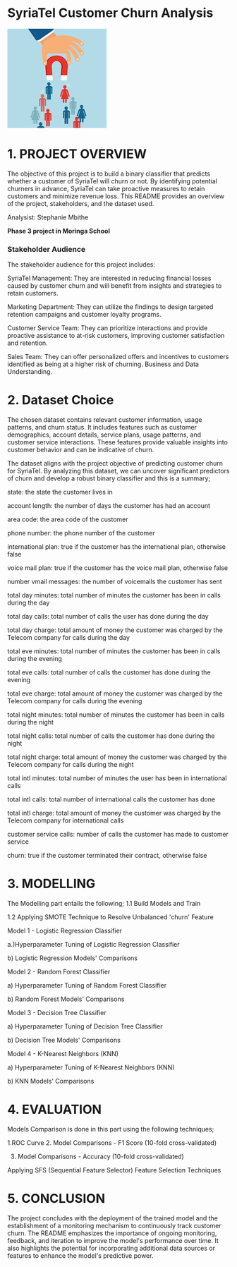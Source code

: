 # SyriaTel Customer Churn Analysis

![Alt text](./images.png)


# 1. PROJECT OVERVIEW

The objective of this project is to build a binary classifier that predicts whether a customer of SyriaTel will churn or not. By identifying potential churners in advance, SyriaTel can take proactive measures to retain customers and minimize revenue loss. This README provides an overview of the project, stakeholders, and the dataset used.

Analysist: Stephanie Mbithe

**Phase 3 project in Moringa School**

### Stakeholder Audience
The stakeholder audience for this project includes:

SyriaTel Management: They are interested in reducing financial losses caused by customer churn and will benefit from insights and strategies to retain customers.

Marketing Department: They can utilize the findings to design targeted retention campaigns and customer loyalty programs.

Customer Service Team: They can prioritize interactions and provide proactive assistance to at-risk customers, improving customer satisfaction and retention.

Sales Team: They can offer personalized offers and incentives to customers identified as being at a higher risk of churning.
Business and Data Understanding.


# 2. Dataset Choice
The chosen dataset contains relevant customer information, usage patterns, and churn status. It includes features such as customer demographics, account details, service plans, usage patterns, and customer service interactions. These features provide valuable insights into customer behavior and can be indicative of churn.

The dataset aligns with the project objective of predicting customer churn for SyriaTel. By analyzing this dataset, we can uncover significant predictors of churn and develop a robust binary classifier and this is a summary;

state: the state the customer lives in

account length: the number of days the customer has had an account

area code: the area code of the customer

phone number: the phone number of the customer

international plan: true if the customer has the international plan, otherwise false

voice mail plan: true if the customer has the voice mail plan, otherwise false

number vmail messages: the number of voicemails the customer has sent

total day minutes: total number of minutes the customer has been in calls during the day

total day calls: total number of calls the user has done during the day

total day charge: total amount of money the customer was charged by the Telecom company for calls during the day

total eve minutes: total number of minutes the customer has been in calls during the evening

total eve calls: total number of calls the customer has done during the evening

total eve charge: total amount of money the customer was charged by the Telecom company for calls during the evening

total night minutes: total number of minutes the customer has been in calls during the night

total night calls: total number of calls the customer has done during the night

total night charge: total amount of money the customer was charged by the Telecom company for calls during the night

total intl minutes: total number of minutes the user has been in international calls

total intl calls: total number of international calls the customer has done

total intl charge: total amount of money the customer was charged by the Telecom company for international calls

customer service calls: number of calls the customer has made to customer service

churn: true if the customer terminated their contract, otherwise false



# 3. MODELLING
The Modelling part entails the following;
1.1 Build Models and Train

1.2 Applying SMOTE Technique to Resolve Unbalanced 'churn' Feature

Model 1 - Logistic Regression Classifier

a.)Hyperparameter Tuning of Logistic Regression Classifier

b) Logistic Regression Models' Comparisons

Model 2 - Random Forest Classifier

a) Hyperparameter Tuning of Random Forest Classifier

b) Random Forest Models' Comparisons

Model 3 - Decision Tree Classifier

a) Hyperparameter Tuning of Decision Tree Classifier

b) Decision Tree Models' Comparisons

Model 4 - K-Nearest Neighbors (KNN)

a) Hyperparameter Tuning of K-Nearest Neighbors (KNN)

b) KNN Models' Comparisons

# 4. EVALUATION
Models Comparison is done in this part using the following techniques;

1.ROC Curve
2. Model Comparisons - F1 Score (10-fold cross-validated)

3. Model Comparisons - Accuracy (10-fold cross-validated)

Applying SFS (Sequential Feature Selector) Feature Selection Techniques

# 5. CONCLUSION

The project concludes with the deployment of the trained model and the establishment of a monitoring mechanism to continuously track customer churn. The README emphasizes the importance of ongoing monitoring, feedback, and iteration to improve the model's performance over time. It also highlights the potential for incorporating additional data sources or features to enhance the model's predictive power.
